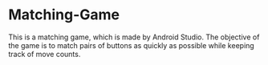 # Matching-Game
This is a matching game, which is made by Android Studio. The objective of the game is to match pairs of buttons as quickly as possible while keeping track of move counts.
